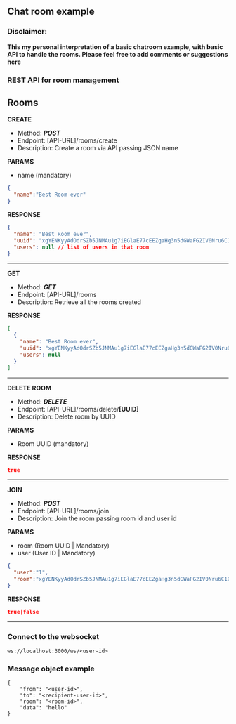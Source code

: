 ## Chat room example

### Disclaimer:
__This my personal interpretation of a basic chatroom example, with basic API to handle the rooms. Please feel free to add comments or suggestions here__


### REST API for room management

## Rooms
__CREATE__
- Method: __*POST*__
- Endpoint: [API-URL]/rooms/create
- Description: Create a room via API passing JSON name

__PARAMS__
- name (mandatory)
```json
{
  "name":"Best Room ever"
}
```

__RESPONSE__
```json
{
  "name": "Best Room ever",
  "uuid": "xgYENKyyAdOdrSZb5JNMAu1g7iEGlaE77cEEZgaHg3n5dGWaFG2IV0Nru6C1QEAKh2F9CL4I8uxW1CK5ev0g9mnJTHy0pBSrndGg",
  "users": null // list of users in that room
}
```
---
__GET__
- Method: __*GET*__
- Endpoint: [API-URL]/rooms
- Description: Retrieve all the rooms created


__RESPONSE__
```json
[
  {
    "name": "Best Room ever",
    "uuid": "xgYENKyyAdOdrSZb5JNMAu1g7iEGlaE77cEEZgaHg3n5dGWaFG2IV0Nru6C1QEAKh2F9CL4I8uxW1CK5ev0g9mnJTHy0pBSrndGg",
    "users": null
  }
]
```
---

__DELETE ROOM__
- Method: __*DELETE*__
- Endpoint: [API-URL]/rooms/delete/__[UUID]__
- Description: Delete room by UUID

__PARAMS__
- Room UUID (mandatory)

__RESPONSE__
```json
true
```
---
__JOIN__
- Method: __*POST*__
- Endpoint: [API-URL]/rooms/join
- Description: Join the room passing room id and user id

__PARAMS__
- room (Room UUID | Mandatory)
- user (User ID | Mandatory)
```json
{
  "user":"1",
  "room":"xgYENKyyAdOdrSZb5JNMAu1g7iEGlaE77cEEZgaHg3n5dGWaFG2IV0Nru6C1QEAKh2F9CL4I8uxW1CK5ev0g9mnJTHy0pBSrndGg"
}
```

__RESPONSE__
```json
true|false
```
---


### Connect to the websocket
```
ws://localhost:3000/ws/<user-id>
```


### Message object example

```
{
    "from": "<user-id>",
    "to": "<recipient-user-id>",
    "room": "<room-id>",
    "data": "hello"
}
```
